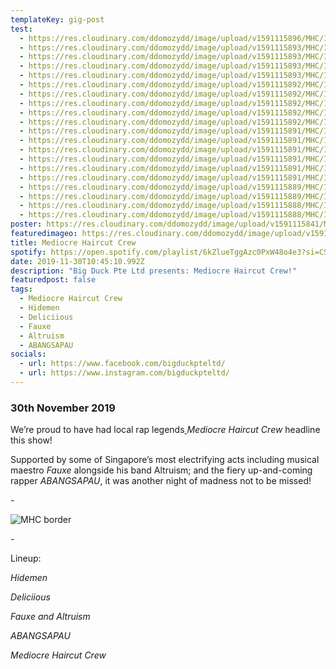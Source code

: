 ```yaml
---
templateKey: gig-post
test:
  - https://res.cloudinary.com/ddomozydd/image/upload/v1591115896/MHC/IMG_1436-min_k6kyzq.jpg
  - https://res.cloudinary.com/ddomozydd/image/upload/v1591115893/MHC/IMG_1589-min_opzkrp.jpg
  - https://res.cloudinary.com/ddomozydd/image/upload/v1591115893/MHC/IMG_1474-min_uctlg0.jpg
  - https://res.cloudinary.com/ddomozydd/image/upload/v1591115893/MHC/IMG_1471-min_ezyptc.jpg
  - https://res.cloudinary.com/ddomozydd/image/upload/v1591115893/MHC/IMG_1568-min_p0vs18.jpg
  - https://res.cloudinary.com/ddomozydd/image/upload/v1591115892/MHC/IMG_1407-min_iqqt6q.jpg
  - https://res.cloudinary.com/ddomozydd/image/upload/v1591115892/MHC/IMG_1405-min_virkz0.jpg
  - https://res.cloudinary.com/ddomozydd/image/upload/v1591115892/MHC/IMG_1324-min_z0stkh.jpg
  - https://res.cloudinary.com/ddomozydd/image/upload/v1591115892/MHC/IMG_1281-min_wlypqn.jpg
  - https://res.cloudinary.com/ddomozydd/image/upload/v1591115892/MHC/IMG_1377-min_ugl54w.jpg
  - https://res.cloudinary.com/ddomozydd/image/upload/v1591115891/MHC/IMG_1239-min_pmhw6h.jpg
  - https://res.cloudinary.com/ddomozydd/image/upload/v1591115891/MHC/IMG_1197-min_yunnua.jpg
  - https://res.cloudinary.com/ddomozydd/image/upload/v1591115891/MHC/IMG_1354-min_b1e6wu.jpg
  - https://res.cloudinary.com/ddomozydd/image/upload/v1591115891/MHC/IMG_1143-min_fo8g09.jpg
  - https://res.cloudinary.com/ddomozydd/image/upload/v1591115891/MHC/IMG_1302-min_siwihm.jpg
  - https://res.cloudinary.com/ddomozydd/image/upload/v1591115891/MHC/IMG_1205-min_qw1azh.jpg
  - https://res.cloudinary.com/ddomozydd/image/upload/v1591115889/MHC/IMG_1276-min_iwkl43.jpg
  - https://res.cloudinary.com/ddomozydd/image/upload/v1591115889/MHC/IMG_1056-min_wm7rau.jpg
  - https://res.cloudinary.com/ddomozydd/image/upload/v1591115888/MHC/IMG_0984-min_phcbdp.jpg
  - https://res.cloudinary.com/ddomozydd/image/upload/v1591115888/MHC/IMG_1026-min_tyqtbk.jpg
poster: https://res.cloudinary.com/ddomozydd/image/upload/v1591115841/MHC/ALTRUISM_ho0dzr.jpg
featuredimageo: https://res.cloudinary.com/ddomozydd/image/upload/v1591115014/MHC/mhcborder_s2bqrb.jpg
title: Mediocre Haircut Crew
spotify: https://open.spotify.com/playlist/6kZlueTggAzc0PxW48o4e3?si=CSuzFedkQFCM0xGCWbtfow
date: 2019-11-30T10:45:10.992Z
description: "Big Duck Pte Ltd presents: Mediocre Haircut Crew!"
featuredpost: false
tags:
  - Mediocre Haircut Crew
  - Hidemen
  - Deliciious
  - Fauxe
  - Altruism
  - ABANGSAPAU
socials:
  - url: https://www.facebook.com/bigduckpteltd/
  - url: https://www.instagram.com/bigduckpteltd/
---
```

### 30th November 2019

We’re proud to have had local rap legends[ ](https://www.instagram.com/mhc.sg/)*Mediocre Haircut Crew* headline this show!

Supported by some of Singapore’s most electrifying acts including musical maestro[](https://www.instagram.com/fauxe_91/) *Fauxe* alongside his band Altruism; and the fiery up-and-coming rapper[](https://www.instagram.com/abangsapau/) *ABANGSAPAU*, it was another night of madness not to be missed!

\-

![](https://res.cloudinary.com/ddomozydd/image/upload/v1591115014/MHC/mhcborder_s2bqrb.jpg "MHC border")

\-

Lineup:

*Hidemen*

*Deliciious*

*Fauxe and Altruism*

*ABANGSAPAU*

*Mediocre Haircut Crew*